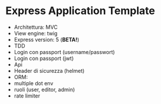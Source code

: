 # Express Application Template
 
- Architettura: MVC
- View engine: twig
- Express version: 5 (**BETA!**)
- TDD
- Login con passport (username/passwort)
- Login con passport (jwt)
- Api
- Header di sicurezza (helmet)
- ORM: 
- multiple dot env
- ruoli (user, editor, admin)
- rate limiter
